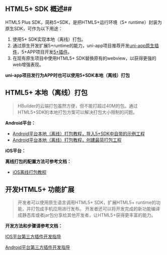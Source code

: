 ## HTML5+ SDK 概述##

HTML5 Plus SDK，简称5+SDK，是把HTML5+运行环境（5+ runtime）封装为原生SDK，可作为以下用途：

1. 使用5+ SDK实现本地（离线）打包。
2. 通过原生开发扩展5+runtime的能力，uni-app项目推荐开发[uni-app原生插件](/NativePlugin/README.md)，5+APP项目开发[5+插件](/5PlusDocs/README.md?id=开发html5-功能扩展)。
3. 在现有原生项目中使用HTML5+ SDK替换原有的webview，以获得更强的web增强表现。

**uni-app项目发行为APP时也可以使用5+SDK本地（离线）打包**

## HTML5+ 本地（离线）打包

> HBuilder的云端打包虽然方便，但不能打超过40M的包。通过HTML5+SDK的本地打包方案可以解决打包大小限制的问题。

**Android平台：**

- [Android平台本地（离线）打包教程，导入5+SDK中自带的示例工程](/5PlusDocs/usesdk/useHBuilderHello.md)
- [Android平台本地（离线）打包教程，创建最简打包工程](/5PlusDocs/usesdk/android.md)


<!--
- [Android平台本地（离线）打包，配置开通广告](https://ask.dcloud.net.cn/article/13141)
- [Android平台本地（离线）打包，常见问题](https://ask.dcloud.net.cn/article/39)
- [Android平台uni-app本地（离线）打包注意事项](https://ask.dcloud.net.cn/article/35139)
-->

**iOS平台：**

**离线打包的配置方法可参考文档：**

- [iOS离线打包教程](/5PlusDocs/usesdk/ios.md)
<!--- [安卓离线打包](http://ask.dcloud.net.cn/article/38)-->
<!--- - [uni-app离线打包注意事项及配置](http://ask.dcloud.net.cn/article/35139)-->

## 开发HTML5+ 功能扩展

> 开发者可以使用原生语言调用HTML5+ SDK，扩展HTML5+ runtime的功能，并打包成手机应用进行发布。
开发者还可以将开发完成的新功能编译成静态库或者jar包分享给其他开发者，让HTML5+获得更丰富的能力。

**开发方法和步骤请参考文档：**

[IOS平台第三方插件开发指导](/5PlusDocs/extends/iOS.md)

[Android平台第三方插件开发指导](/5PlusDocs/extends/android.md)


<!--
## HTML5+SDK 集成
> 开发者可以在现有的项目中集成 HTML5+SDK，使自己开发中的项目能够使用HTLM5+扩展功能。
HTML5+集成方式有两种，Widget应用方式集成和Webview方式集成。
如果想在原生应用中启动一个完整的HTML5+ App，应该使用widget方式；
如果只是某个页面的webview想换成HTML5+ runtime的webview，应该使用webview方式。


#### Widget插件集成方式####
> 如果开发者需要在现有开发中应用的基础上使用HTML5+SDK显示一个手机端的HTML5+ APP，可以使用Widget应用的方式集成HTML5+SDK。
使用Widget集成方式，开发者可快速的实现在手机端管理一个或多个支持HTML5+能力的移动WebAPP。

##### 集成方式可参考文档

- [Android平台以Widget方式集成HTML5+SDK方法](http://ask.dcloud.net.cn/article/81)
- [iOS平台以Widget方式集成HTML5+SDK方法](http://ask.dcloud.net.cn/article/84)

#### Webview集成方式####
> 开发者在项目开发的过程中，如需在某些流程下需要显示一个支持HTML5+扩展能力的WebView。开发者可以选择使用Webview的方式集成HTML5+SDK。
使用Webview方式集成HTML5+SDK，可以指定显示本地的HTML页面，也可以指定一个网络地址。开发者可在打开的Webview中调用全部HTML5+ 的JS API。

##### 集成方式可参考文档

- [Android平台以WebView方式集成HTML5+SDK方法](http://ask.dcloud.net.cn/article/80)
- [iOS平台以WebView方式集成HTML5+SDK方法](http://ask.dcloud.net.cn/article/83)
-->
